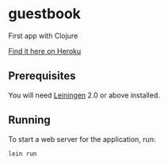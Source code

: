 # guestbook

First app with Clojure

[Find it here on Heroku](http://clojure-guest.herokuapp.com)

## Prerequisites

You will need [Leiningen][1] 2.0 or above installed.

[1]: https://github.com/technomancy/leiningen

## Running

To start a web server for the application, run:

    lein run

